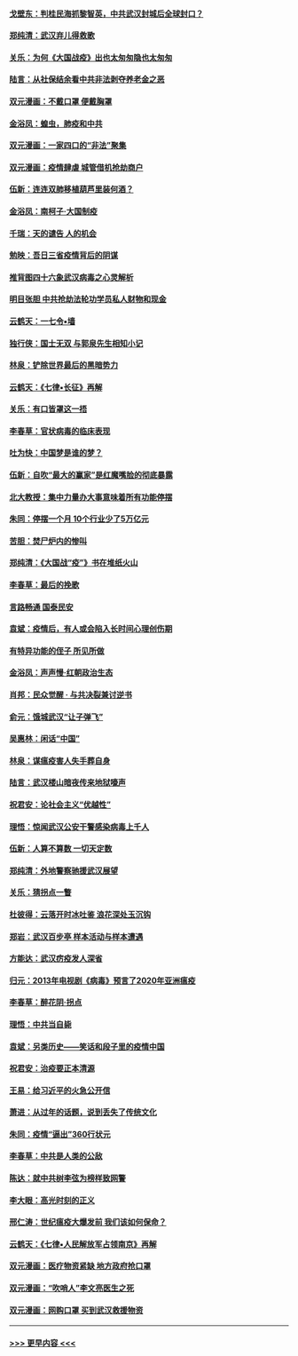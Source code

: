 #### [戈壁东：判桂民海抓黎智英，中共武汉封城后全球封口？](../pages/nsc993/n11917982.md?t=03061002) 
#### [郑纯清：武汉弃儿得救歌](../pages/nsc993/n11917881.md?t=03061002) 
#### [关乐：为何《大国战疫》出也太匆匆隐也太匆匆](../pages/nsc993/n11917792.md?t=03061002) 
#### [陆言：从社保结余看中共非法剥夺养老金之恶](../pages/nsc993/n11917084.md?t=03061002) 
#### [双元漫画：不戴口罩 便戴胸罩](../pages/nsc993/n11916447.md?t=03061002) 
#### [金浴凤：蝗虫，肺疫和中共](../pages/nsc993/n11916904.md?t=03061002) 
#### [双元漫画：一家四口的“非法”聚集](../pages/nsc993/n11916378.md?t=03061002) 
#### [双元漫画：疫情肆虐 城管借机抢劫商户](../pages/nsc993/n11916310.md?t=03061002) 
#### [伍新：连连双肺移植葫芦里装何酒？](../pages/nsc993/n11913667.md?t=03061002) 
#### [金浴凤：南柯子·大国制疫](../pages/nsc993/n11913657.md?t=03061002) 
#### [千瑞：天的谴告  人的机会](../pages/nsc993/n11913309.md?t=03061002) 
#### [勉映：吾日三省疫情背后的阴谋](../pages/nsc993/n11913079.md?t=03061002) 
#### [推背图四十六象武汉病毒之心灵解析](../pages/nsc993/n11911761.md?t=03061002) 
#### [明目张胆 中共抢劫法轮功学员私人财物和现金](../pages/nsc993/n11910262.md?t=03061002) 
#### [云鹤天：一七令▪墙](../pages/nsc993/n11910627.md?t=03061002) 
#### [独行侠：国士无双 与郭泉先生相知小记](../pages/nsc993/n11910613.md?t=03061002) 
#### [林泉：铲除世界最后的黑暗势力](../pages/nsc993/n11909320.md?t=03061002) 
#### [云鹤天：《七律▪长征》再解](../pages/nsc993/n11909327.md?t=03061002) 
#### [关乐：有口皆罩这一捂](../pages/nsc993/n11908393.md?t=03061002) 
#### [李春草：官状病毒的临床表现](../pages/nsc993/n11908339.md?t=03061002) 
#### [吐为快：中国梦是谁的梦？](../pages/nsc993/n11906564.md?t=03061002) 
#### [伍新：自吹“最大的赢家”是红魔嘴脸的彻底暴露](../pages/nsc993/n11906407.md?t=03061002) 
#### [北大教授：集中力量办大事意味着所有功能停摆](../pages/nsc993/n11904800.md?t=03061002) 
#### [朱同：停摆一个月 10个行业少了5万亿元](../pages/nsc993/n11904498.md?t=03061002) 
#### [苦胆：焚尸炉内的惨叫](../pages/nsc993/n11904479.md?t=03061002) 
#### [郑纯清：《大国战“疫”》书在堆纸火山](../pages/nsc993/n11904450.md?t=03061002) 
#### [李春草：最后的挽歌](../pages/nsc993/n11904441.md?t=03061002) 
#### [言路畅通 国泰民安](../pages/nsc993/n11904222.md?t=03061002) 
#### [袁斌：疫情后，有人或会陷入长时间心理创伤期](../pages/nsc993/n11901514.md?t=03061002) 
#### [有特异功能的侄子 所见所做](../pages/nsc993/n11901154.md?t=03061002) 
#### [金浴凤：声声慢‧红朝政治生态](../pages/nsc993/n11899553.md?t=03061002) 
#### [肖邦：民众觉醒 · 与共决裂兼讨逆书](../pages/nsc993/n11898435.md?t=03061002) 
#### [俞元：饿城武汉“让子弹飞”](../pages/nsc993/n11898344.md?t=03061002) 
#### [吴惠林：闲话“中国”](../pages/nsc993/n11898182.md?t=03061002) 
#### [林泉：谋瘟疫害人失手葬自身](../pages/nsc993/n11897892.md?t=03061002) 
#### [陆言：武汉楼山暗夜传来地狱嚎声](../pages/nsc993/n11897033.md?t=03061002) 
#### [祝君安：论社会主义“优越性”](../pages/nsc993/n11897005.md?t=03061002) 
#### [理悟：惊闻武汉公安干警感染病毒上千人](../pages/nsc993/n11896947.md?t=03061002) 
#### [伍新：人算不算数 一切天定数](../pages/nsc993/n11893372.md?t=03061002) 
#### [郑纯清：外地警察驰援武汉展望](../pages/nsc993/n11893115.md?t=03061002) 
#### [关乐：猜拐点一瞥](../pages/nsc993/n11893020.md?t=03061002) 
#### [杜彼得：云落开时冰吐鉴 浪花深处玉沉钩](../pages/nsc993/n11892107.md?t=03061002) 
#### [郑岩：武汉百步亭 样本活动与样本遭遇](../pages/nsc993/n11892310.md?t=03061002) 
#### [方能达：武汉疠疫发人深省](../pages/nsc993/n11891376.md?t=03061002) 
#### [归元：2013年电视剧《病毒》预言了2020年亚洲瘟疫](../pages/nsc993/n11891126.md?t=03061002) 
#### [李春草：醉花阴·拐点](../pages/nsc993/n11890567.md?t=03061002) 
#### [理悟：中共当自毙](../pages/nsc993/n11890559.md?t=03061002) 
#### [袁斌：另类历史——笑话和段子里的疫情中国](../pages/nsc993/n11889243.md?t=03061002) 
#### [祝君安：治疫要正本清源](../pages/nsc993/n11889085.md?t=03061002) 
#### [王易：给习近平的火急公开信](../pages/nsc993/n11888225.md?t=03061002) 
#### [萧进：从过年的话题，说到丢失了传统文化](../pages/nsc993/n11887732.md?t=03061002) 
#### [朱同：疫情“逼出”360行状元](../pages/nsc993/n11887678.md?t=03061002) 
#### [李春草：中共是人类的公敌](../pages/nsc993/n11887656.md?t=03061002) 
#### [陈达：就中共树李弦为榜样致网警](../pages/nsc993/n11887625.md?t=03061002) 
#### [李大眼：高光时刻的正义](../pages/nsc993/n11887585.md?t=03061002) 
#### [邢仁涛：世纪瘟疫大爆发前 我们该如何保命？](../pages/nsc993/n11887535.md?t=03061002) 
#### [云鹤天：《七律▪人民解放军占领南京》再解](../pages/nsc993/n11887524.md?t=03061002) 
#### [双元漫画：医疗物资紧缺 地方政府抢口罩](../pages/nsc993/n11884744.md?t=03061002) 
#### [双元漫画：“吹哨人”李文亮医生之死](../pages/nsc993/n11884705.md?t=03061002) 
#### [双元漫画：网购口罩 买到武汉救援物资](../pages/nsc993/n11884670.md?t=03061002) 

----
#### [ >>> 更早内容 <<< ](../indexes/nsc993-earlier.md)
